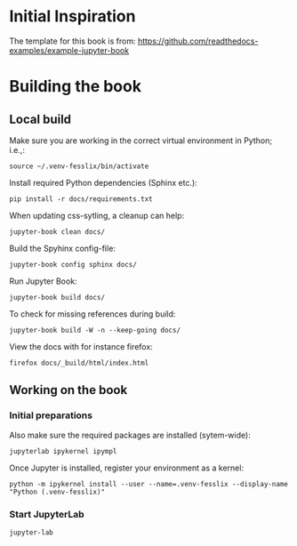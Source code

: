 # Initial Inspiration

The template for this book is from:
https://github.com/readthedocs-examples/example-jupyter-book

# Building the book

## Local build
Make sure you are working in the correct virtual environment in Python; i.e.,:
```
source ~/.venv-fesslix/bin/activate
```

Install required Python dependencies (Sphinx etc.):
```
pip install -r docs/requirements.txt
```

When updating css-sytling, a cleanup can help:
```
jupyter-book clean docs/
```

Build the Spyhinx config-file:
```
jupyter-book config sphinx docs/
```

Run Jupyter Book:
```
jupyter-book build docs/
```
To check for missing references during build:
```
jupyter-book build -W -n --keep-going docs/
```

View the docs with for instance firefox:
```
firefox docs/_build/html/index.html
```

## Working on the book

### Initial preparations

Also make sure the required packages are installed (sytem-wide):
```
jupyterlab ipykernel ipympl
```

Once Jupyter is installed, register your environment as a kernel:
```
python -m ipykernel install --user --name=.venv-fesslix --display-name "Python (.venv-fesslix)"
```

### Start JupyterLab
```
jupyter-lab
```


